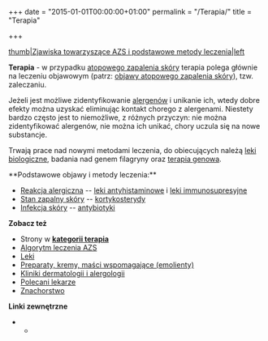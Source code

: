 +++
date = "2015-01-01T00:00:00+01:00"
permalink = "/Terapia/"
title = "Terapia"

+++

[thumb|Zjawiska towarzyszące AZS i podstawowe metody leczenia|left](/Grafika:Atopowe-diagram.png "wikilink")

**Terapia** - w przypadku [atopowego zapalenia skóry](/atopedia/atopowe_zapalenie_skóry "wikilink") terapia polega głównie na leczeniu objawowym (patrz: [objawy atopowego zapalenia skóry](/atopedia/objawy_atopowego_zapalenia_skóry "wikilink")), tzw. zaleczaniu.

Jeżeli jest możliwe zidentyfikowanie [alergenów](/atopedia/alergen "wikilink") i unikanie ich, wtedy dobre efekty można uzyskać eliminując kontakt chorego z alergenami. Niestety bardzo często jest to niemożliwe, z różnych przyczyn: nie można zidentyfikować alergenów, nie można ich unikać, chory uczula się na nowe substancje.

Trwają prace nad nowymi metodami leczenia, do obiecujących należą [leki biologiczne](/atopedia/leki_biologiczne "wikilink"), badania nad genem filagryny oraz [terapia genowa](/atopedia/terapia_genowa "wikilink").

<div style="clear: left;">
</div>
**Podstawowe objawy i metody leczenia:**

-   [Reakcja alergiczna](/atopedia/Reakcja_alergiczna "wikilink") -- [leki antyhistaminowe](/atopedia/leki_antyhistaminowe "wikilink") i [leki immunosupresyjne](/atopedia/leki_immunosupresyjne "wikilink")
-   [Stan zapalny skóry](/atopedia/Stan_zapalny_skóry "wikilink") -- [kortykosterydy](/atopedia/kortykosterydy "wikilink")
-   [Infekcja skóry](/atopedia/Infekcja_skóry "wikilink") -- [antybiotyki](/atopedia/antybiotyki "wikilink")

**Zobacz też**

-   Strony w **[kategorii terapia](/atopedia/:Kategoria:Terapia "wikilink")**
-   [Algorytm leczenia AZS](/atopedia/Algorytm_leczenia_AZS "wikilink")
-   [Leki](/atopedia/Leki "wikilink")
-   [Preparaty, kremy, maści wspomagające (emolienty)](/atopedia/Emolienty "wikilink")
-   [Kliniki dermatologii i alergologii](/atopedia/Kliniki_dermatologii_i_alergologii "wikilink")
-   [Polecani lekarze](/atopedia/Polecani_lekarze "wikilink")
-   [Znachorstwo](/atopedia/Znachorstwo "wikilink")

**Linki zewnętrzne**

-   -
